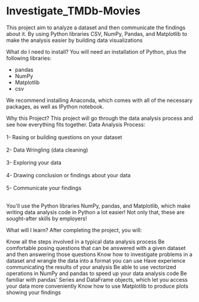 # Investigate_TMDb-Movies
This project aim to analyze a dataset and then communicate the findings about it. By using Python libraries CSV, NumPy, Pandas, and Matplotlib to make the analysis easier by building  data visualizations 

What do I need to install?
You will need an installation of Python, plus the following libraries:
* pandas
* NumPy
* Matplotlib
* csv

We recommend installing Anaconda, which comes with all of the necessary packages, as well as IPython notebook. 

Why this Project?
This project will go through the data analysis process and see how everything fits together. Data Analysis Process: <br></br>
1- Rasing or building questions on your dataset<br></br>
2- Data Wringling (data cleaning)<br></br>
3- Exploring your data<br></br>
4- Drawing conclusion or findings about your data <br></br>
5- Communicate your findings<br></br>

You'll use the Python libraries NumPy, pandas, and Matplotlib, which make writing data analysis code in Python a lot easier! Not only that, these are sought-after skills by employers!

What will I learn?
After completing the project, you will:

Know all the steps involved in a typical data analysis process
Be comfortable posing questions that can be answered with a given dataset and then answering those questions
Know how to investigate problems in a dataset and wrangle the data into a format you can use
Have experience communicating the results of your analysis
Be able to use vectorized operations in NumPy and pandas to speed up your data analysis code
Be familiar with pandas' Series and DataFrame objects, which let you access your data more conveniently
Know how to use Matplotlib to produce plots showing your findings
